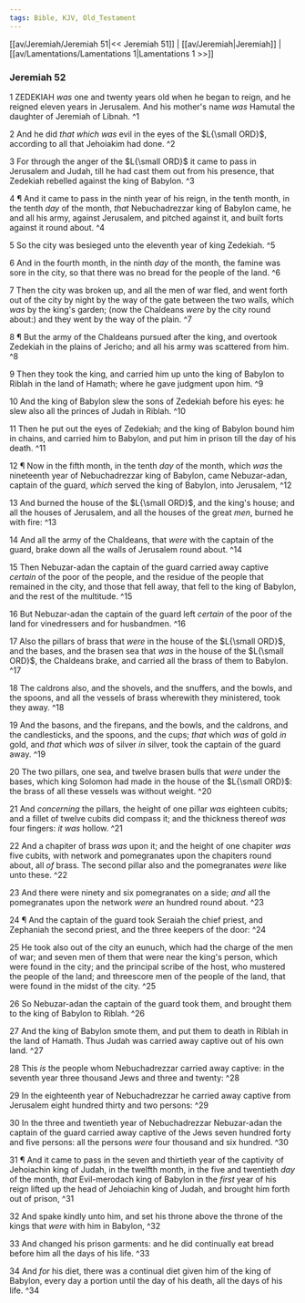 ```yaml
---
tags: Bible, KJV, Old_Testament
---
```


[[av/Jeremiah/Jeremiah 51|<< Jeremiah 51]] | [[av/Jeremiah|Jeremiah]] | [[av/Lamentations/Lamentations 1|Lamentations 1 >>]]

### Jeremiah 52

1 ZEDEKIAH _was_ one and twenty years old when he began to reign, and he reigned eleven years in Jerusalem. And his mother's name _was_ Hamutal the daughter of Jeremiah of Libnah. ^1

2 And he did _that_ _which_ _was_ evil in the eyes of the $L{\small ORD}$, according to all that Jehoiakim had done. ^2

3 For through the anger of the $L{\small ORD}$ it came to pass in Jerusalem and Judah, till he had cast them out from his presence, that Zedekiah rebelled against the king of Babylon. ^3

4 ¶ And it came to pass in the ninth year of his reign, in the tenth month, in the tenth _day_ of the month, _that_ Nebuchadrezzar king of Babylon came, he and all his army, against Jerusalem, and pitched against it, and built forts against it round about. ^4

5 So the city was besieged unto the eleventh year of king Zedekiah. ^5

6 And in the fourth month, in the ninth _day_ of the month, the famine was sore in the city, so that there was no bread for the people of the land. ^6

7 Then the city was broken up, and all the men of war fled, and went forth out of the city by night by the way of the gate between the two walls, which _was_ by the king's garden; (now the Chaldeans _were_ by the city round about:) and they went by the way of the plain. ^7

8 ¶ But the army of the Chaldeans pursued after the king, and overtook Zedekiah in the plains of Jericho; and all his army was scattered from him. ^8

9 Then they took the king, and carried him up unto the king of Babylon to Riblah in the land of Hamath; where he gave judgment upon him. ^9

10 And the king of Babylon slew the sons of Zedekiah before his eyes: he slew also all the princes of Judah in Riblah. ^10

11 Then he put out the eyes of Zedekiah; and the king of Babylon bound him in chains, and carried him to Babylon, and put him in prison till the day of his death. ^11

12 ¶ Now in the fifth month, in the tenth _day_ of the month, which _was_ the nineteenth year of Nebuchadrezzar king of Babylon, came Nebuzar-adan, captain of the guard, _which_ served the king of Babylon, into Jerusalem, ^12

13 And burned the house of the $L{\small ORD}$, and the king's house; and all the houses of Jerusalem, and all the houses of the great _men_, burned he with fire: ^13

14 And all the army of the Chaldeans, that _were_ with the captain of the guard, brake down all the walls of Jerusalem round about. ^14

15 Then Nebuzar-adan the captain of the guard carried away captive _certain_ of the poor of the people, and the residue of the people that remained in the city, and those that fell away, that fell to the king of Babylon, and the rest of the multitude. ^15

16 But Nebuzar-adan the captain of the guard left _certain_ of the poor of the land for vinedressers and for husbandmen. ^16

17 Also the pillars of brass that _were_ in the house of the $L{\small ORD}$, and the bases, and the brasen sea that _was_ in the house of the $L{\small ORD}$, the Chaldeans brake, and carried all the brass of them to Babylon. ^17

18 The caldrons also, and the shovels, and the snuffers, and the bowls, and the spoons, and all the vessels of brass wherewith they ministered, took they away. ^18

19 And the basons, and the firepans, and the bowls, and the caldrons, and the candlesticks, and the spoons, and the cups; _that_ which _was_ of gold _in_ gold, and _that_ which _was_ of silver _in_ silver, took the captain of the guard away. ^19

20 The two pillars, one sea, and twelve brasen bulls that _were_ under the bases, which king Solomon had made in the house of the $L{\small ORD}$: the brass of all these vessels was without weight. ^20

21 And _concerning_ the pillars, the height of one pillar _was_ eighteen cubits; and a fillet of twelve cubits did compass it; and the thickness thereof _was_ four fingers: _it_ _was_ hollow. ^21

22 And a chapiter of brass _was_ upon it; and the height of one chapiter _was_ five cubits, with network and pomegranates upon the chapiters round about, all _of_ brass. The second pillar also and the pomegranates _were_ like unto these. ^22

23 And there were ninety and six pomegranates on a side; _and_ all the pomegranates upon the network _were_ an hundred round about. ^23

24 ¶ And the captain of the guard took Seraiah the chief priest, and Zephaniah the second priest, and the three keepers of the door: ^24

25 He took also out of the city an eunuch, which had the charge of the men of war; and seven men of them that were near the king's person, which were found in the city; and the principal scribe of the host, who mustered the people of the land; and threescore men of the people of the land, that were found in the midst of the city. ^25

26 So Nebuzar-adan the captain of the guard took them, and brought them to the king of Babylon to Riblah. ^26

27 And the king of Babylon smote them, and put them to death in Riblah in the land of Hamath. Thus Judah was carried away captive out of his own land. ^27

28 This _is_ the people whom Nebuchadrezzar carried away captive: in the seventh year three thousand Jews and three and twenty: ^28

29 In the eighteenth year of Nebuchadrezzar he carried away captive from Jerusalem eight hundred thirty and two persons: ^29

30 In the three and twentieth year of Nebuchadrezzar Nebuzar-adan the captain of the guard carried away captive of the Jews seven hundred forty and five persons: all the persons _were_ four thousand and six hundred. ^30

31 ¶ And it came to pass in the seven and thirtieth year of the captivity of Jehoiachin king of Judah, in the twelfth month, in the five and twentieth _day_ of the month, _that_ Evil-merodach king of Babylon in the _first_ year of his reign lifted up the head of Jehoiachin king of Judah, and brought him forth out of prison, ^31

32 And spake kindly unto him, and set his throne above the throne of the kings that _were_ with him in Babylon, ^32

33 And changed his prison garments: and he did continually eat bread before him all the days of his life. ^33

34 And _for_ his diet, there was a continual diet given him of the king of Babylon, every day a portion until the day of his death, all the days of his life. ^34
